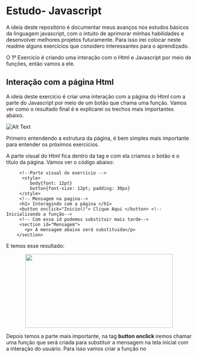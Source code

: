 # Estudo- Javascript

A ideia deste repositório é documentar meus avanços nos estudos básicos da linguagem javascript, com o intuito de aprimorar minhas habilidades e desenvolver melhores projetos futuramente. Para isso irei colocar neste readme alguns exercicios que considero interessantes para o aprendizado. 

O 1º Exercicio é criando uma interação com o Html e Javascript por meio de funções, então vamos a ele.

## Interação com a página Html

A ideia deste exercicio é criar uma interação com a página do Html com a parte do Javascript por meio de um botão que chama uma função. Vamos ver como o resultado final é e explicarei os trechos mais importantes abaixo.

![Alt Text](https://user-images.githubusercontent.com/62472486/151851572-e5d1ee70-3189-4812-bfa9-2e84cc3f9210.gif)

Primeiro entendendo a estrutura da página, é bem simples mais importante para entender os próximos exercicios. 

A parte visual do Html fica dentro da tag <body> e com ela criamos o botão e o título da página. Vamos ver o código abaixo:
   
         <!--Parte visual do exercicio -->
          <style>
             body{font: 12pt}
             button{font-size: 12pt; padding: 30px} 
         </style>
         <!-- Mensagem na pagina-->
         <h1> Interagindo com a página </h1>
         <button onclick="Inicio()"> Clique Aqui </button> <!-- Inicializando a função-->
         <!-- Com essa id podemos substituir mais tarde-->
         <section id="Mensagem">
           <p> A mensagem abaixo será substituida</p>
        </section>
  
  E temos esse resultado:
   
  <p align="center">
  <img width="400" height="200" src= "https://user-images.githubusercontent.com/62472486/151853036-bee2406a-327a-4227-8f57-f5ae070aedaa.png">
  </p>
   
   Depois temos a parte mais importante, na tag <b> button onclick </b> iremos chamar uma função que será criada para substituir a mensagem na tela inicial com    a interação do usuário.  Para isso vamos criar a função no <script>, onde a parte lógica entra, como no código abaixo:
   
    <script>
        function Inicio(){
            let nome = window.prompt("Qual seu nome"); // Recebe o nome da variável
            let res = window.document.getElementById("Mensagem") //Pegando o id  mensagem para editar 
            res.innerHTML = `<p> Ola, ${nome}. Bem vindo a pagina!` //Substituindo a mensagem pela variavel nome
            }
    </script>
   
   Então temos 3 coisas importantes:
   
   1º Temos a variável <b> let nome </b> que irá receber a resposta do usuário. <br>
   2º O <b> getElementById </b> que pega o Id(Mensagem) que foi criado e a modifica com uma nova mensagem. <br>
   3º Finalizar temos o <b> res.innerHtml </b >que substituiu a mensagem do Id para a nova mensagem com o nome do usuário.
   
   
   





